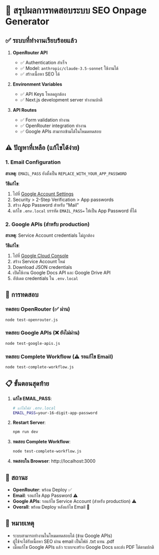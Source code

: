 # 🎯 สรุปผลการทดสอบระบบ SEO Onpage Generator

## ✅ ระบบที่ทำงานเรียบร้อยแล้ว

1. **OpenRouter API** 
   - ✅ Authentication สำเร็จ
   - ✅ Model: `anthropic/claude-3.5-sonnet` ใช้งานได้
   - ✅ สร้างเนื้อหา SEO ได้

2. **Environment Variables**
   - ✅ API Keys โหลดถูกต้อง  
   - ✅ Next.js development server ทำงานปกติ

3. **API Routes**
   - ✅ Form validation ทำงาน
   - ✅ OpenRouter integration ทำงาน
   - ✅ Google APIs สามารถข้ามได้ในโหมดทดสอบ

## ⚠️ ปัญหาที่เหลือ (แก้ไขได้ง่าย)

### 1. Email Configuration
**สาเหตุ**: `EMAIL_PASS` ยังตั้งเป็น `REPLACE_WITH_YOUR_APP_PASSWORD`

**วิธีแก้ไข**:
1. ไปที่ [Google Account Settings](https://myaccount.google.com/)
2. Security > 2-Step Verification > App passwords
3. สร้าง App Password สำหรับ "Mail"
4. แก้ไข `.env.local` บรรทัด `EMAIL_PASS=` ให้เป็น App Password ที่ได้

### 2. Google APIs (สำหรับ production)
**สาเหตุ**: Service Account credentials ไม่ถูกต้อง

**วิธีแก้ไข**:
1. ไปที่ [Google Cloud Console](https://console.cloud.google.com/)
2. สร้าง Service Account ใหม่
3. Download JSON credentials
4. เปิดใช้งาน Google Docs API และ Google Drive API
5. อัปเดต credentials ใน `.env.local`

## 🚀 การทดสอบ

### ทดสอบ OpenRouter (✅ ผ่าน)
```bash
node test-openrouter.js
```

### ทดสอบ Google APIs (❌ ยังไม่ผ่าน)
```bash
node test-google-apis.js
```

### ทดสอบ Complete Workflow (⚠️ รอแก้ไข Email)
```bash
node test-complete-workflow.js
```

## 📋 ขั้นตอนสุดท้าย

1. **แก้ไข EMAIL_PASS**:
   ```bash
   # แก้ไขไฟล์ .env.local
   EMAIL_PASS=your-16-digit-app-password
   ```

2. **Restart Server**:
   ```bash
   npm run dev
   ```

3. **ทดสอบ Complete Workflow**:
   ```bash
   node test-complete-workflow.js
   ```

4. **ทดสอบใน Browser**: http://localhost:3000

## 🎉 สถานะ

- **OpenRouter**: พร้อม Deploy ✅
- **Email**: รอแก้ไข App Password ⚠️  
- **Google APIs**: รอแก้ไข Service Account (สำหรับ production) ⚠️
- **Overall**: พร้อม Deploy หลังแก้ไข Email 🚀

## 📝 หมายเหตุ

- ระบบสามารถทำงานในโหมดทดสอบได้ (ข้าม Google APIs)
- ผู้ใช้จะได้รับเนื้อหา SEO ผ่าน email เป็นไฟล์ .txt แทน .pdf
- เมื่อแก้ไข Google APIs แล้ว ระบบจะสร้าง Google Docs และส่ง PDF ได้ตามปกติ 